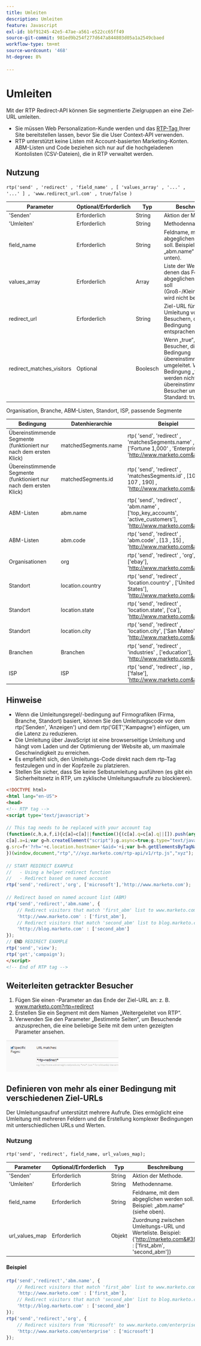 ```yaml
---
title: Umleiten
description: Umleiten
feature: Javascript
exl-id: bbf91245-42e5-47ae-a561-e522cc65ff49
source-git-commit: 981ed9b254f277d647a844803d05a1a2549cbaed
workflow-type: tm+mt
source-wordcount: '468'
ht-degree: 8%

---
```


# Umleiten

Mit der RTP Redirect-API können Sie segmentierte Zielgruppen an eine Ziel-URL umleiten.

- Sie müssen Web Personalization-Kunde werden und das [RTP-Tag ](https://experienceleague.adobe.com/de/docs/marketo/using/product-docs/web-personalization/rtp-tag-implementation/deploy-the-rtp-javascript) Ihrer Site bereitstellen lassen, bevor Sie die User Context-API verwenden.
- RTP unterstützt keine Listen mit Account-basierten Marketing-Konten. ABM-Listen und Code beziehen sich nur auf die hochgeladenen Kontolisten (CSV-Dateien), die in RTP verwaltet werden.

## Nutzung

`rtp('send' , 'redirect' , 'field_name' , [ 'values_array' , '...' , '...' ] , 'www.redirect_url.com' , true/false )`

| Parameter | Optional/Erforderlich | Typ | Beschreibung |
|---------------------------|-------------------|---------|-----------------------------|
| &#39;Senden&#39; | Erforderlich | String | Aktion der Methode. |
| &#39;Umleiten&#39; | Erforderlich | String | Methodenname. |
| field_name | Erforderlich | String | Feldname, mit dem abgeglichen werden soll. Beispiel: „abm.name“ (siehe unten). |
| values_array | Erforderlich | Array | Liste der Werte, mit denen das Feld abgeglichen werden soll (Groß-/Kleinschreibung wird nicht beachtet). |
| redirect_url | Erforderlich | String | Ziel-URL für die Umleitung von Besuchern, die der Bedingung entsprachen. |
| redirect_matches_visitors | Optional | Boolesch | Wenn „true“, werden Besucher, die mit der Bedingung übereinstimmen, umgeleitet. Wenn die Bedingung „false“ ist, werden nicht übereinstimmende Besucher umgeleitet. Standard: true. |

Organisation, Branche, ABM-Listen, Standort, ISP, passende Segmente

| Bedingung | Datenhierarchie | Beispiel |
|-------------------------------------------------|----------------------|------------------------------------------------------------------------------------------------------------------|
| Übereinstimmende Segmente (funktioniert nur nach dem ersten Klick) | matchedSegments.name | rtp( &#39;send&#39;, &#39;redirect&#39; , &#39;matchesSegments.name&#39; , [&#39;Fortune 1,000&#39; , &#39;Enterprise&#39;], &#39;http://www.marketo.com&#39;); |
| Übereinstimmende Segmente (funktioniert nur nach dem ersten Klick) | matchedSegments.id | rtp( &#39;send&#39;, &#39;redirect&#39; , &#39;matchesSegments.id&#39; , [106 , 107 , 190] , &#39;http://www.marketo.com&#39;); |
| ABM-Listen | abm.name | rtp( &#39;send&#39;, &#39;redirect&#39; , &#39;abm.name&#39; , [&#39;top_key_accounts&#39;, &#39;active_customers&#39;], &#39;http://www.marketo.com&#39;); |
| ABM-Listen | abm.code | rtp( &#39;send&#39;, &#39;redirect&#39; , &#39;abm.code&#39; , [13 , 15] , &#39;http://www.marketo.com&#39;); |
| Organisationen | org | rtp( &#39;send&#39;, &#39;redirect&#39; , &#39;org&#39;, [&#39;ebay&#39;], &#39;http://www.marketo.com&#39;); |
| Standort | location.country | rtp( &#39;send&#39;, &#39;redirect&#39; , &#39;location.country&#39; , [&#39;United States&#39;], &#39;http://www.marketo.com&#39;); |
| Standort | location.state | rtp( &#39;send&#39;, &#39;redirect&#39; , &#39;location.state&#39;, [&#39;ca&#39;], &#39;http://www.marketo.com&#39;); |
| Standort | location.city | rtp( &#39;send&#39;, &#39;redirect&#39; , &#39;location.city&#39;, [&#39;San Mateo&#39;], &#39;http://www.marketo.com&#39;); |
| Branchen | Branchen | rtp( &#39;send&#39;, &#39;redirect&#39; , &#39;industries&#39; , [&#39;education&#39;], &#39;http://www.marketo.com&#39;); |
| ISP | ISP | rtp( &#39;send&#39;, &#39;redirect&#39; , isp , [&#39;false&#39;], &#39;http://www.marketo.com&#39;); |


## Hinweise

- Wenn die Umleitungsregel/-bedingung auf Firmografiken (Firma, Branche, Standort) basiert, können Sie den Umleitungscode vor dem rtp(&#39;Senden&#39;, &#39;Anzeigen&#39;) und dem rtp(&#39;GET&#39;,&#39;Kampagne&#39;) einfügen, um die Latenz zu reduzieren.
- Die Umleitung über JavaScript ist eine browserseitige Umleitung und hängt vom Laden und der Optimierung der Website ab, um maximale Geschwindigkeit zu erreichen.
- Es empfiehlt sich, den Umleitungs-Code direkt nach dem rtp-Tag festzulegen und in der Kopfzeile zu platzieren.
- Stellen Sie sicher, dass Sie keine Selbstumleitung ausführen (es gibt ein Sicherheitsnetz in RTP, um zyklische Umleitungsaufrufe zu blockieren).

```html
<!DOCTYPE html>
<html lang="en-US">
<head>
<!-- RTP tag -->
<script type='text/javascript'>

// This tag needs to be replaced with your account tag
(function(c,h,a,f,i){c[a]=c[a]||function(){(c[a].q=c[a].q||[]).push(arguments)};
c[a].a=i;var g=h.createElement("script");g.async=true;g.type="text/javascript";
g.src=f+'?rh='+c.location.hostname+'&aid='+i;var b=h.getElementsByTagName("script")[0];b.parentNode.insertBefore(g,b);
})(window,document,"rtp","//xyz.marketo.com/rtp-api/v1/rtp.js","xyz");

// START REDIRECT EXAMPLE
//   - Using a helper redirect function
//   - Redirect based on named account
rtp('send','redirect','org', ['microsoft'],'http://www.marketo.com');

// Redirect based on named account list (ABM)
rtp('send','redirect','abm.name', {
    // Redirect visitors that match 'first_abm' list to www.marketo.com
    'http://www.marketo.com' : ['first_abm'],
    // Redirect visitors that match 'second_abm' list to blog.marketo.com
    'http://blog.marketo.com' : ['second_abm']
});
// END REDIRECT EXAMPLE
rtp('send','view');
rtp('get','campaign');
</script>
<!-- End of RTP tag -->
```

## Weiterleiten getrackter Besucher

1. Fügen Sie einen -Parameter an das Ende der Ziel-URL an: z. B. www.marketo.com?rtp=redirect
1. Erstellen Sie ein Segment mit dem Namen „Weitergeleitet von RTP“.
1. Verwenden Sie den Parameter „Bestimmte Seiten“, um Besuchende anzusprechen, die eine beliebige Seite mit dem unten gezeigten Parameter ansehen.

![tracking-redirected-Visitors](assets/tracking-redirected-vistors.png)

## Definieren von mehr als einer Bedingung mit verschiedenen Ziel-URLs

Der Umleitungsaufruf unterstützt mehrere Aufrufe. Dies ermöglicht eine Umleitung mit mehreren Feldern und die Erstellung komplexer Bedingungen mit unterschiedlichen URLs und Werten.

### Nutzung

`rtp('send', 'redirect', field_name, url_values_map);`

| Parameter | Optional/Erforderlich | Typ | Beschreibung |
|---|---|---|---|
| &#39;Senden&#39; | Erforderlich | String | Aktion der Methode. |
| &#39;Umleiten&#39; | Erforderlich | String | Methodenname. |
| field_name | Erforderlich | String | Feldname, mit dem abgeglichen werden soll. Beispiel: „abm.name“ (siehe oben). |
| url_values_map | Erforderlich | Objekt | Zuordnung zwischen Umleitungs-URL und Werteliste. Beispiel:{&#39;http://marketo.com&#39; : [&#39;first_abm&#39;, &#39;second_abm&#39;]} |


#### Beispiel

```javascript
rtp('send','redirect','abm.name', {
    // Redirect visitors that match 'first_abm' list to www.marketo.com
    'http://www.marketo.com' : ['first_abm'],
    // Redirect visitors that match 'second_abm' list to blog.marketo.com
    'http://blog.marketo.com' : ['second_abm']
});
rtp('send','redirect','org', {
    // Redirect visitors from 'Microsoft' to www.marketo.com/enterprise
    'http://www.marketo.com/enterprise' : ['microsoft']
});
```
